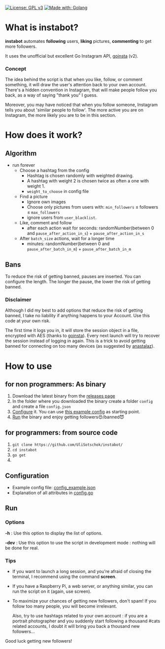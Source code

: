 [![License: GPL v3](https://img.shields.io/badge/License-GPL%20v3-blue.svg)](https://www.gnu.org/licenses/gpl-3.0) [![Made with: Golang](https://img.shields.io/badge/Made%20with-Golang-brightgreen.svg)](https://golang.org/)


# What is **instabot**?

**instabot** automates **following** users, **liking** pictures, **commenting** to get more followers.

It uses the unofficial but excellent Go Instagram API, [goinsta](https://github.com/ahmdrz/goinsta) (v2).


### Concept
The idea behind the script is that when you like, follow, or comment something, it will draw the user's attention back to your own account. There's a hidden convention in Instagram, that will make people follow you back, as a way of saying "thank you" I guess.

Moreover, you may have noticed that when you follow someone, Instagram tells you about 'similar people to follow'. The more active you are on Instagram, the more likely you are to be in this section.


# How does it work?

## Algorithm

- run forever
  - Choose a hashtag from the config
    - Hashtag is chosen randomly with weighted drawing.
    - A hashtag with weight 2 is chosen twice as often a one with weight 1.
    - `weight_to_choose` in config file
  - Find a picture
    - Ignore own images
    - Choose only pictures from users with: `min_followers` ≤ followers ≤ `max_followers`
    - ignore users from `user_blacklist`.
  - Like, comment and follow
    - after each action wait for seconds: randomNumber(between 0 and `pause_after_action_in_s`) + `pause_after_action_in_s`
  - After `batch_size` actions, wait for a longer time
    - minutes: randomNumber(between 0 and `pause_after_batch_in_m`) + `pause_after_batch_in_m`

## Bans

To reduce the risk of getting banned, pauses are inserted. You can configure the length. The longer the pause, the lower the risk of getting banned.

### Disclaimer

Although I did my best to add options that reduce the risk of getting banned, I take no liability if anything happens to your Account.
Use this code at your own risk.

The first time it logs you in, it will store the session object in a file, encrypted with AES (thanks to [goinsta](https://github.com/ahmdrz/goinsta)). Every next launch will try to recover the session instead of logging in again. This is a trick to avoid getting banned for connecting on too many devices (as suggested by [anastalaz](https://github.com/tducasse/go-instabot/issues/1)).


# How to use

## for non programmers: As binary

1. Download the latest binary from the [releases page](https://github.com/UliSotschok/instabot/releases)
2. In the folder where you downloaded the binary create a folder `config` and create a file `config.json`
3. [Configure](#configuration) it. You can use [this example config](config/config_example.json) as starting point.
4. [Run](#run) the binary and enjoy getting followers😍/banned😈

## for programmers: from source code

1. `git clone https://github.com/UliSotschok/instabot/`
2. `cd instabot`
3. `go get`
4. 

## Configuration

- Example config file: [config_example.json](config/config_example.json)
- Explanation of all attributes in [config.go](bot/config.go)

## Run

### Options

**-h** : Use this option to display the list of options.

**-dev** : Use this option to use the script in development mode : nothing will be done for real.

### Tips
- If you want to launch a long session, and you're afraid of closing the terminal, I recommend using the command __screen__.
- If you have a Raspberry Pi, a web server, or anything similar, you can run the script on it (again, use screen).
- To maximize your chances of getting new followers, don't spam! If you follow too many people, you will become irrelevant.

  Also, try to use hashtags related to your own account : if you are a portrait photographer and you suddenly start following a thousand #cats related accounts, I doubt it will bring you back a thousand new followers...
  
Good luck getting new followers!
